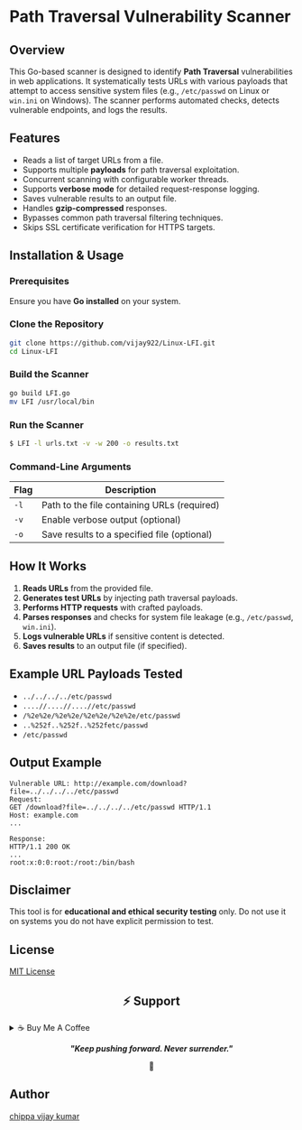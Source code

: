 # Path Traversal Vulnerability Scanner

## Overview
This Go-based scanner is designed to identify **Path Traversal** vulnerabilities in web applications. It systematically tests URLs with various payloads that attempt to access sensitive system files (e.g., `/etc/passwd` on Linux or `win.ini` on Windows). The scanner performs automated checks, detects vulnerable endpoints, and logs the results.


## Features
- Reads a list of target URLs from a file.
- Supports multiple **payloads** for path traversal exploitation.
- Concurrent scanning with configurable worker threads.
- Supports **verbose mode** for detailed request-response logging.
- Saves vulnerable results to an output file.
- Handles **gzip-compressed** responses.
- Bypasses common path traversal filtering techniques.
- Skips SSL certificate verification for HTTPS targets.

## Installation & Usage
### Prerequisites
Ensure you have **Go installed** on your system.

### Clone the Repository
```sh
git clone https://github.com/vijay922/Linux-LFI.git
cd Linux-LFI
```

### Build the Scanner
```sh
go build LFI.go
mv LFI /usr/local/bin
```

### Run the Scanner
```sh
$ LFI -l urls.txt -v -w 200 -o results.txt
```

### Command-Line Arguments
| Flag  | Description |
|-------|-------------|
| `-l`  | Path to the file containing URLs (required) |
| `-v`  | Enable verbose output (optional) |
| `-o`  | Save results to a specified file (optional) |

## How It Works
1. **Reads URLs** from the provided file.
2. **Generates test URLs** by injecting path traversal payloads.
3. **Performs HTTP requests** with crafted payloads.
4. **Parses responses** and checks for system file leakage (e.g., `/etc/passwd`, `win.ini`).
5. **Logs vulnerable URLs** if sensitive content is detected.
6. **Saves results** to an output file (if specified).

## Example URL Payloads Tested
- `../../../../etc/passwd`
- `....//....//....//etc/passwd`
- `/%2e%2e/%2e%2e/%2e%2e/%2e%2e/etc/passwd`
- `..%252f..%252f..%252fetc/passwd`
- `/etc/passwd`

## Output Example
```
Vulnerable URL: http://example.com/download?file=../../../../etc/passwd
Request:
GET /download?file=../../../../etc/passwd HTTP/1.1
Host: example.com
...

Response:
HTTP/1.1 200 OK
...
root:x:0:0:root:/root:/bin/bash
```

## Disclaimer
This tool is for **educational and ethical security testing** only. Do not use it on systems you do not have explicit permission to test.

## License
[MIT License](LICENSE)

<h2 id="donate" align="center">⚡️ Support</h2>

<details>
<summary>☕ Buy Me A Coffee</summary>

<p align="center">
  <a href="https://buymeacoffee.com/vijay922">
    <img src="https://img.shields.io/badge/Buy%20Me%20a%20Coffee-ffdd00?style=for-the-badge&logo=buy-me-a-coffee&logoColor=black"/>
  </a>
</p>

</details>

<p align="center">
  <b><i>"Keep pushing forward. Never surrender."</i></b>
</p>

<p align="center">🌱</p>



## Author
[chippa vijay kumar](https://github.com/vijay922)

